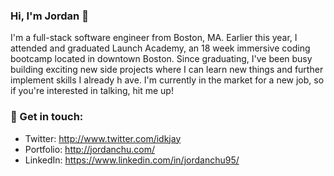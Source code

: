 ### Hi, I'm Jordan 👋

I'm a full-stack software engineer from Boston, MA. Earlier this year, I attended and graduated Launch Academy, an 18 week immersive coding bootcamp located in downtown Boston. Since graduating, I've been busy building exciting new side projects where I can learn new things and further implement skills I already h ave. I'm currently in the market for a new job, so if you're interested in talking, hit me up!


### :speech_balloon: Get in touch:
- Twitter: http://www.twitter.com/idkjay
- Portfolio: http://jordanchu.com/
- LinkedIn: https://www.linkedin.com/in/jordanchu95/
<!--
**idkjay/idkjay** is a ✨ _special_ ✨ repository because its `README.md` (this file) appears on your GitHub profile.

Here are some ideas to get you started:

- 🔭 I’m currently working on ...
- 🌱 I’m currently learning ...
- 👯 I’m looking to collaborate on ...
- 🤔 I’m looking for help with ...
- 💬 Ask me about ...
- 📫 How to reach me: ...
- 😄 Pronouns: ...
- ⚡ Fun fact: ...
-->
